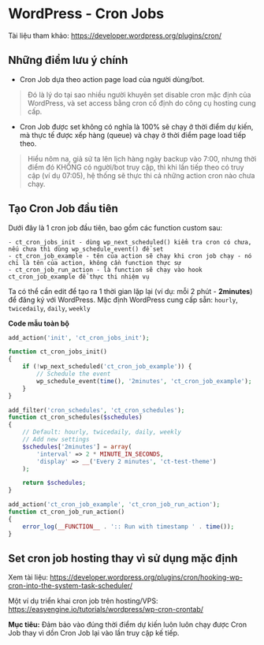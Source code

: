 # WordPress - Cron Jobs

Tài liệu tham khảo: https://developer.wordpress.org/plugins/cron/

## Những điểm lưu ý chính

- Cron Job dựa theo action page load của người dùng/bot.

> Đó là lý do tại sao nhiều người khuyên set disable cron mặc định của WordPress, và set access bằng cron cố định do công cụ hosting cung cấp.

- Cron Job được set không có nghĩa là 100% sẽ chạy ở thời điểm dự kiến, mà thực tế được xếp hàng (queue) và chạy ở thời điểm page load tiếp theo.

> Hiểu nôm na, giả sử ta lên lịch hàng ngày backup vào 7:00, nhưng thời điểm đó KHÔNG có người/bot truy cập, thì khi lần tiếp theo có truy cập (ví dụ 07:05), hệ thống sẽ thực thi cả những action cron nào chưa chạy.

## Tạo Cron Job đầu tiên

Dưới đây là 1 cron job đầu tiên, bao gồm các function custom sau:

```
- ct_cron_jobs_init - dùng wp_next_scheduled() kiểm tra cron có chưa, nếu chưa thì dùng wp_schedule_event() để set
- ct_cron_job_example - tên của action sẽ chạy khi cron job chạy - nó chỉ là tên của action, không cần function thực sự
- ct_cron_job_run_action - là function sẽ chạy vào hook ct_cron_job_example để thực thi nhiệm vụ
```

Ta có thể cần edit để tạo ra 1 thời gian lặp lại (ví dụ: mỗi 2 phút - **2minutes**) để đăng ký với WordPress.
Mặc định WordPress cung cấp sẵn: `hourly`, `twicedaily`, `daily`, `weekly`

**Code mẫu toàn bộ**

```php
add_action('init', 'ct_cron_jobs_init');

function ct_cron_jobs_init()
{
	if (!wp_next_scheduled('ct_cron_job_example')) {
		// Schedule the event
		wp_schedule_event(time(), '2minutes', 'ct_cron_job_example');
	}
}

add_filter('cron_schedules', 'ct_cron_schedules');
function ct_cron_schedules($schedules)
{
	// Default: hourly, twicedaily, daily, weekly
	// Add new settings
	$schedules['2minutes'] = array(
		'interval' => 2 * MINUTE_IN_SECONDS,
		'display' => __('Every 2 minutes', 'ct-test-theme')
	);

	return $schedules;
}

add_action('ct_cron_job_example', 'ct_cron_job_run_action');
function ct_cron_job_run_action()
{
	error_log(__FUNCTION__ . ':: Run with timestamp ' . time());
}
```

## Set cron job hosting thay vì sử dụng mặc định

Xem tài liệu: https://developer.wordpress.org/plugins/cron/hooking-wp-cron-into-the-system-task-scheduler/

Một ví dụ triển khai cron job trên hosting/VPS: https://easyengine.io/tutorials/wordpress/wp-cron-crontab/

**Mục tiêu:** Đảm bảo vào đúng thời điểm dự kiến luôn luôn chạy được Cron Job thay vì dồn Cron Job lại vào lần truy cập kế tiếp.
